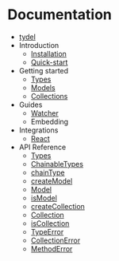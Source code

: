 # Documentation

* [tydel](../README.md)
* Introduction
  * [Installation](./intro/installation.md)
  * [Quick-start](./intro/quickstart.md)
* Getting started
  * [Types](./getting-started/types.md)
  * [Models](./getting-started/models.md)
  * [Collections](./getting-started/collections.md)
* Guides
  * [Watcher](./guides/watcher.md)
  * Embedding
* Integrations
  * [React](./integrations/react.md)
* API Reference
  * [Types](./api/Types.md)
  * [ChainableTypes](./api/ChainableTypes.md)
  * [chainType](./api/chainType.md)
  * [createModel](./api/createModel.md)
  * [Model](./api/Model.md)
  * [isModel](./api/isModel.md)
  * [createCollection](./api/createCollection.md)
  * [Collection](./api/Collection.md)
  * [isCollection](./api/isCollection.md)
  * [TypeError](./api/TypeError.md)
  * [CollectionError](./api/CollectionError.md)
  * [MethodError](./api/MethodError.md)
